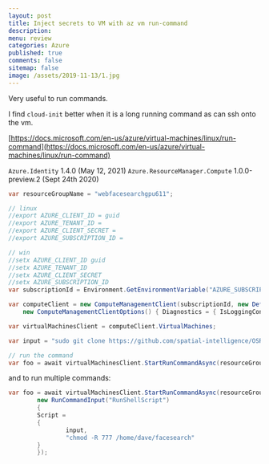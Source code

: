 ```yaml
---
layout: post
title: Inject secrets to VM with az vm run-command
description: 
menu: review
categories: Azure 
published: true 
comments: false     
sitemap: false
image: /assets/2019-11-13/1.jpg
---
```


<!-- [![alt text](/assets/2020-10-12/db.jpg "Db from Caspar Camille Rubin on Unsplash")](https://unsplash.com/@casparrubin) -->

Very useful to run commands.

I find `cloud-init` better when it is a long running command as can ssh onto the vm.

[https://docs.microsoft.com/en-us/azure/virtual-machines/linux/run-command](https://docs.microsoft.com/en-us/azure/virtual-machines/linux/run-command)

`Azure.Identity` 1.4.0 (May 12, 2021)
`Azure.ResourceManager.Compute` 1.0.0-preview.2 (Sept 24th 2020)

```cs
var resourceGroupName = "webfacesearchgpu611";

// linux
//export AZURE_CLIENT_ID = guid
//export AZURE_TENANT_ID = 
//export AZURE_CLIENT_SECRET = 
//export AZURE_SUBSCRIPTION_ID = 

// win
//setx AZURE_CLIENT_ID guid
//setx AZURE_TENANT_ID 
//setx AZURE_CLIENT_SECRET 
//setx AZURE_SUBSCRIPTION_ID 
var subscriptionId = Environment.GetEnvironmentVariable("AZURE_SUBSCRIPTION_ID");

var computeClient = new ComputeManagementClient(subscriptionId, new DefaultAzureCredential(),
    new ComputeManagementClientOptions() { Diagnostics = { IsLoggingContentEnabled = true } });

var virtualMachinesClient = computeClient.VirtualMachines;

var input = "sudo git clone https://github.com/spatial-intelligence/OSR4Rights facesearch";

// run the command
var foo = await virtualMachinesClient.StartRunCommandAsync(resourceGroupName, "vm", new RunCommandInput("RunShellScript") { Script = { input } });


```

and to run multiple commands:

```cs
var foo = await virtualMachinesClient.StartRunCommandAsync(resourceGroupName, "vm",
        new RunCommandInput("RunShellScript")
        {
        Script =
        {
                input,
                "chmod -R 777 /home/dave/facesearch"
        }
        });

```